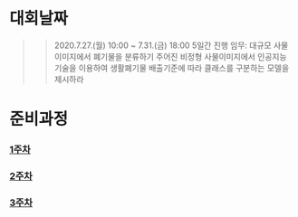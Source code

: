 # 대회날짜
>> 2020.7.27.(월) 10:00 ~ 7.31.(금) 18:00 5일간 진행
>> 임무: 대규모 사물이미지에서 폐기물을 분류하기
>> 주어진 비정형 사물이미지에서 인공지능 기술을 이용하여 생활폐기물 배출기준에 따라 클래스를 구분하는 모델을 제시하라

# 준비과정
### [1주차](https://github.com/k1msu2/iitp-ai-challenge/blob/master/IITP%20AI-%20Challenge%20-%2020200714.pdf)
### [2주차](https://github.com/k1msu2/iitp-ai-challenge/blob/master/IITP%20AI-%20Challenge%20-%2020200721.pdf)
### [3주차](https://github.com/k1msu2/iitp-ai-challenge/blob/master/IITP%20AI-%20Challenge%20-%2020200723.pdf)
